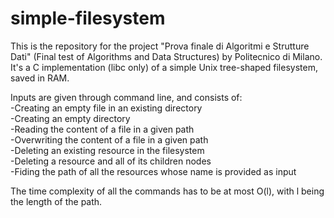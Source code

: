 # simple-filesystem
This is the repository for the project "Prova finale di Algoritmi e Strutture Dati" (Final test of Algorithms and Data Structures) by Politecnico di Milano.  
It's a C implementation (libc only) of a simple Unix tree-shaped filesystem, saved in RAM.  
  

Inputs are given through command line, and consists of:  
-Creating an empty file in an existing directory  
-Creating an empty directory  
-Reading the content of a file in a given path  
-Overwriting the content of a file in a given path  
-Deleting an existing resource in the filesystem  
-Deleting a resource and all of its children nodes  
-Fiding the path of all the resources whose name is provided as input  
  

The time complexity of all the commands has to be at most O(l), with l being the length of the path. 
